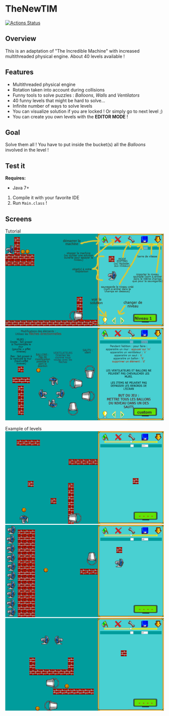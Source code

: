 # TheNewTIM
[![Actions Status](https://github.com/enzobnl/the-new-tim/workflows/build/badge.svg)](https://github.com/enzobnl/flexible-memoization/actions)

## Overview
This is an adaptation of "The Incredible Machine" with increased multithreaded physical engine. About 40 levels available !

## Features
- Multithreaded physical engine
- Rotation taken into account during collisions
- Funny tools to solve puzzles : *Balloons*, *Walls* and *Ventilators* 
- 40 funny levels that might be hard to solve...
- Infinite number of ways to solve levels
- You can visualize solution if you are locked ! Or simply go to next level ;)
- You can create you own levels with the **EDITOR MODE** !

## Goal
Solve them all !
You have to put inside the bucket(s) all the *Balloons* involved in the level !
## Test it
**Requires:** 
- Java 7+

 1. Compile it with your favorite IDE
 2. Run `Main.class` !

## Screens
Tutorial
![tuto1](https://github.com/EnzoBnl/TheNewTIM/blob/master/data/tuto1.png)
![tuto2](https://github.com/EnzoBnl/TheNewTIM/blob/master/data/tuto2.png)

Example of levels
![screen11](https://github.com/EnzoBnl/TheNewTIM/blob/master/data/screens/11.png)
![screen8](https://github.com/EnzoBnl/TheNewTIM/blob/master/data/screens/8.png)
![screen7](https://github.com/EnzoBnl/TheNewTIM/blob/master/data/screens/7.png)

